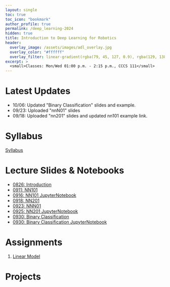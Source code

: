 ```yaml
---
layout: single
toc: true
toc_icon: "bookmark"
author_profile: true
permalink: /deep_learning-2024
hidden: true
title: Introduction to Deep Learning for Robotics
header:
  overlay_image: /assets/images/adl_overlay.jpg
  overlay_color: "#ffffff"
  overlay_filter: linear-gradient(rgba(79, 45, 127, 0.9), rgba(129, 138, 143, 0.5))
excerpt: >
  <small>Classes: Mon/Wed 01:00 p.m. - 2:15 p.m., CCCS 111</small>
---
```

# Latest Updates
- 10/06: Updated "Binary Classification" slides and example.
- 09/23: Uploaded "nnN01" slides
- 09/18: Uploaded "nn201" slides and updated nn101 example link.


# Syllabus
[Syllabus](/_docs/deep_learning-2024/syllabus.pdf)

# Lecture Slides & Notebooks
- [0826: Introduction](/_docs/deep_learning-2024/0826/intro.pdf)
- [0911: NN101](/_docs/deep_learning-2024/0911/nn101.pdf)
- [0916: NN101 JupyterNotebook](https://github.com/linzhangUCA/3321example-nn101.git)
- [0918: NN201](/_docs/deep_learning-2024/0918/nn201.pdf)
- [0923: NNN01](/_docs/deep_learning-2024/0923/nnN01.pdf)
- [0925: NN201 JupyterNotebook](https://github.com/linzhangUCA/3321example-nn201.git)
- [0930: Binary Classification](/_docs/deep_learning-2024/0930/binary_classification.pdf)
- [0930: Binary Classification JupyterNotebook](https://github.com:linzhangUCA/3321example-binary_classification.git)

# Assignments
1. [Linear Model](https://classroom.github.com/a/DGzH7Pk6)

# Projects

